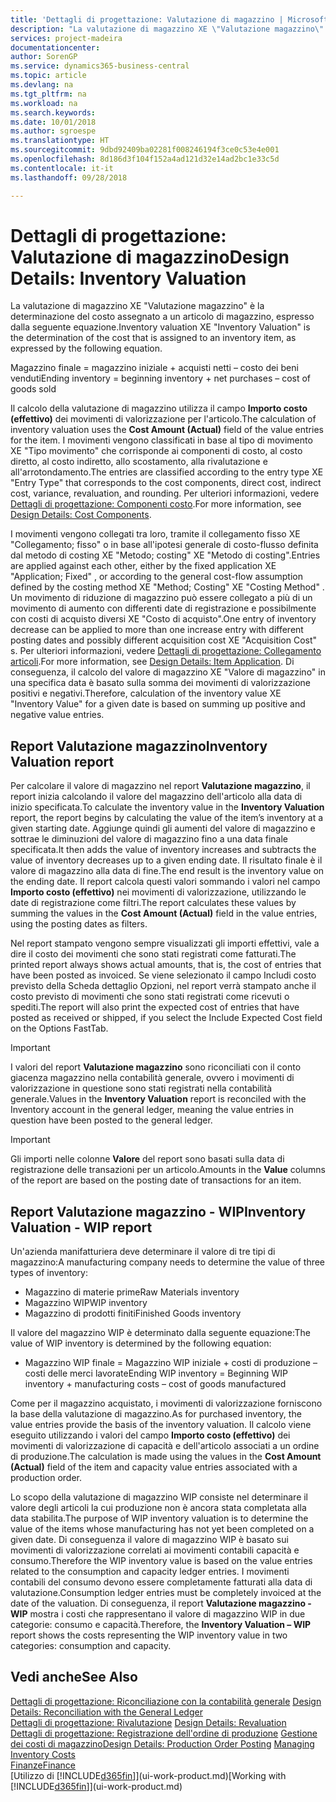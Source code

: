 ```yaml
---
title: 'Dettagli di progettazione: Valutazione di magazzino | Microsoft Docs'
description: "La valutazione di magazzino XE \"Valutazione magazzino\" è la determinazione del costo assegnato a un articolo di magazzino, espresso dalla seguente equazione."
services: project-madeira
documentationcenter: 
author: SorenGP
ms.service: dynamics365-business-central
ms.topic: article
ms.devlang: na
ms.tgt_pltfrm: na
ms.workload: na
ms.search.keywords: 
ms.date: 10/01/2018
ms.author: sgroespe
ms.translationtype: HT
ms.sourcegitcommit: 9dbd92409ba02281f008246194f3ce0c53e4e001
ms.openlocfilehash: 8d186d3f104f152a4ad121d32e14ad2bc1e33c5d
ms.contentlocale: it-it
ms.lasthandoff: 09/28/2018

---
```

# <a name="design-details-inventory-valuation"></a><span data-ttu-id="42ab7-103">Dettagli di progettazione: Valutazione di magazzino</span><span class="sxs-lookup"><span data-stu-id="42ab7-103">Design Details: Inventory Valuation</span></span>
<span data-ttu-id="42ab7-104">La valutazione di magazzino XE "Valutazione magazzino" è la determinazione del costo assegnato a un articolo di magazzino, espresso dalla seguente equazione.</span><span class="sxs-lookup"><span data-stu-id="42ab7-104">Inventory valuation XE "Inventory Valuation"  is the determination of the cost that is assigned to an inventory item, as expressed by the following equation.</span></span>  

<span data-ttu-id="42ab7-105">Magazzino finale = magazzino iniziale + acquisti netti – costo dei beni venduti</span><span class="sxs-lookup"><span data-stu-id="42ab7-105">Ending inventory = beginning inventory + net purchases – cost of goods sold</span></span>  

<span data-ttu-id="42ab7-106">Il calcolo della valutazione di magazzino utilizza il campo **Importo costo (effettivo)** dei movimenti di valorizzazione per l'articolo.</span><span class="sxs-lookup"><span data-stu-id="42ab7-106">The calculation of inventory valuation uses the **Cost Amount (Actual)** field of the value entries for the item.</span></span> <span data-ttu-id="42ab7-107">I movimenti vengono classificati in base al tipo di movimento XE "Tipo movimento" che corrisponde ai componenti di costo, al costo diretto, al costo indiretto, allo scostamento, alla rivalutazione e all'arrotondamento.</span><span class="sxs-lookup"><span data-stu-id="42ab7-107">The entries are classified according to the entry type XE "Entry Type"  that corresponds to the cost components, direct cost, indirect cost, variance, revaluation, and rounding.</span></span> <span data-ttu-id="42ab7-108">Per ulteriori informazioni, vedere [Dettagli di progettazione: Componenti costo](design-details-cost-components.md).</span><span class="sxs-lookup"><span data-stu-id="42ab7-108">For more information, see [Design Details: Cost Components](design-details-cost-components.md).</span></span>  

<span data-ttu-id="42ab7-109">I movimenti vengono collegati tra loro, tramite il collegamento fisso XE "Collegamento; fisso" o in base all'ipotesi generale di costo-flusso definita dal metodo di costing XE "Metodo; costing" XE "Metodo di costing".</span><span class="sxs-lookup"><span data-stu-id="42ab7-109">Entries are applied against each other, either by the fixed application XE "Application; Fixed" , or according to the general cost-flow assumption defined by the costing method XE "Method; Costing"  XE "Costing Method" .</span></span> <span data-ttu-id="42ab7-110">Un movimento di riduzione di magazzino può essere collegato a più di un movimento di aumento con differenti date di registrazione e possibilmente con costi di acquisto diversi XE "Costo di acquisto".</span><span class="sxs-lookup"><span data-stu-id="42ab7-110">One entry of inventory decrease can be applied to more than one increase entry with different posting dates and possibly different acquisition cost XE "Acquisition Cost" s.</span></span> <span data-ttu-id="42ab7-111">Per ulteriori informazioni, vedere [Dettagli di progettazione: Collegamento articoli](design-details-item-application.md).</span><span class="sxs-lookup"><span data-stu-id="42ab7-111">For more information, see [Design Details: Item Application](design-details-item-application.md).</span></span> <span data-ttu-id="42ab7-112">Di conseguenza, il calcolo del valore di magazzino XE "Valore di magazzino" in una specifica data è basato sulla somma dei movimenti di valorizzazione positivi e negativi.</span><span class="sxs-lookup"><span data-stu-id="42ab7-112">Therefore, calculation of the inventory value XE "Inventory Value"  for a given date is based on summing up positive and negative value entries.</span></span>  

## <a name="inventory-valuation-report"></a><span data-ttu-id="42ab7-113">Report Valutazione magazzino</span><span class="sxs-lookup"><span data-stu-id="42ab7-113">Inventory Valuation report</span></span>  
<span data-ttu-id="42ab7-114">Per calcolare il valore di magazzino nel report **Valutazione magazzino**, il report inizia calcolando il valore del magazzino dell'articolo alla data di inizio specificata.</span><span class="sxs-lookup"><span data-stu-id="42ab7-114">To calculate the inventory value in the **Inventory Valuation** report, the report begins by calculating the value of the item’s inventory at a given starting date.</span></span> <span data-ttu-id="42ab7-115">Aggiunge quindi gli aumenti del valore di magazzino e sottrae le diminuzioni del valore di magazzino fino a una data finale specificata.</span><span class="sxs-lookup"><span data-stu-id="42ab7-115">It then adds the value of inventory increases and subtracts the value of inventory decreases up to a given ending date.</span></span> <span data-ttu-id="42ab7-116">Il risultato finale è il valore di magazzino alla data di fine.</span><span class="sxs-lookup"><span data-stu-id="42ab7-116">The end result is the inventory value on the ending date.</span></span> <span data-ttu-id="42ab7-117">Il report calcola questi valori sommando i valori nel campo **Importo costo (effettivo)** nei movimenti di valorizzazione, utilizzando le date di registrazione come filtri.</span><span class="sxs-lookup"><span data-stu-id="42ab7-117">The report calculates these values by summing the values in the **Cost Amount (Actual)** field in the value entries, using the posting dates as filters.</span></span>  

<span data-ttu-id="42ab7-118">Nel report stampato vengono sempre visualizzati gli importi effettivi, vale a dire il costo dei movimenti che sono stati registrati come fatturati.</span><span class="sxs-lookup"><span data-stu-id="42ab7-118">The printed report always shows actual amounts, that is, the cost of entries that have been posted as invoiced.</span></span> <span data-ttu-id="42ab7-119">Se viene selezionato il campo Includi costo previsto della Scheda dettaglio Opzioni, nel report verrà stampato anche il costo previsto di movimenti che sono stati registrati come ricevuti o spediti.</span><span class="sxs-lookup"><span data-stu-id="42ab7-119">The report will also print the expected cost of entries that have posted as received or shipped, if you select the Include Expected Cost field on the Options FastTab.</span></span>  

> [!IMPORTANT]  
>  <span data-ttu-id="42ab7-120">I valori del report **Valutazione magazzino** sono riconciliati con il conto giacenza magazzino nella contabilità generale, ovvero i movimenti di valorizzazione in questione sono stati registrati nella contabilità generale.</span><span class="sxs-lookup"><span data-stu-id="42ab7-120">Values in the **Inventory Valuation** report is reconciled with the Inventory account in the general ledger, meaning the value entries in question have been posted to the general ledger.</span></span>  

> [!IMPORTANT]  
>  <span data-ttu-id="42ab7-121">Gli importi nelle colonne **Valore** del report sono basati sulla data di registrazione delle transazioni per un articolo.</span><span class="sxs-lookup"><span data-stu-id="42ab7-121">Amounts in the **Value** columns of the report are based on the posting date of transactions for an item.</span></span>  

## <a name="inventory-valuation---wip-report"></a><span data-ttu-id="42ab7-122">Report Valutazione magazzino - WIP</span><span class="sxs-lookup"><span data-stu-id="42ab7-122">Inventory Valuation - WIP report</span></span>  
<span data-ttu-id="42ab7-123">Un'azienda manifatturiera deve determinare il valore di tre tipi di magazzino:</span><span class="sxs-lookup"><span data-stu-id="42ab7-123">A manufacturing company needs to determine the value of three types of inventory:</span></span>  

* <span data-ttu-id="42ab7-124">Magazzino di materie prime</span><span class="sxs-lookup"><span data-stu-id="42ab7-124">Raw Materials inventory</span></span>  
* <span data-ttu-id="42ab7-125">Magazzino WIP</span><span class="sxs-lookup"><span data-stu-id="42ab7-125">WIP inventory</span></span>  
* <span data-ttu-id="42ab7-126">Magazzino di prodotti finiti</span><span class="sxs-lookup"><span data-stu-id="42ab7-126">Finished Goods inventory</span></span>  

<span data-ttu-id="42ab7-127">Il valore del magazzino WIP è determinato dalla seguente equazione:</span><span class="sxs-lookup"><span data-stu-id="42ab7-127">The value of WIP inventory is determined by the following equation:</span></span>  

* <span data-ttu-id="42ab7-128">Magazzino WIP finale = Magazzino WIP iniziale + costi di produzione – costi delle merci lavorate</span><span class="sxs-lookup"><span data-stu-id="42ab7-128">Ending WIP inventory = Beginning WIP inventory + manufacturing costs – cost of goods manufactured</span></span>  

<span data-ttu-id="42ab7-129">Come per il magazzino acquistato, i movimenti di valorizzazione forniscono la base della valutazione di magazzino.</span><span class="sxs-lookup"><span data-stu-id="42ab7-129">As for purchased inventory, the value entries provide the basis of the inventory valuation.</span></span> <span data-ttu-id="42ab7-130">Il calcolo viene eseguito utilizzando i valori del campo **Importo costo (effettivo)** dei movimenti di valorizzazione di capacità e dell'articolo associati a un ordine di produzione.</span><span class="sxs-lookup"><span data-stu-id="42ab7-130">The calculation is made using the values in the **Cost Amount (Actual)** field of the item and capacity value entries associated with a production order.</span></span>  

<span data-ttu-id="42ab7-131">Lo scopo della valutazione di magazzino WIP consiste nel determinare il valore degli articoli la cui produzione non è ancora stata completata alla data stabilita.</span><span class="sxs-lookup"><span data-stu-id="42ab7-131">The purpose of WIP inventory valuation is to determine the value of the items whose manufacturing has not yet been completed on a given date.</span></span> <span data-ttu-id="42ab7-132">Di conseguenza il valore di magazzino WIP è basato sui movimenti di valorizzazione correlati ai movimenti contabili capacità e consumo.</span><span class="sxs-lookup"><span data-stu-id="42ab7-132">Therefore the WIP inventory value is based on the value entries related to the consumption and capacity ledger entries.</span></span> <span data-ttu-id="42ab7-133">I movimenti contabili del consumo devono essere completamente fatturati alla data di valutazione.</span><span class="sxs-lookup"><span data-stu-id="42ab7-133">Consumption ledger entries must be completely invoiced at the date of the valuation.</span></span> <span data-ttu-id="42ab7-134">Di conseguenza, il report **Valutazione magazzino - WIP** mostra i costi che rappresentano il valore di magazzino WIP in due categorie: consumo e capacità.</span><span class="sxs-lookup"><span data-stu-id="42ab7-134">Therefore, the **Inventory Valuation – WIP** report shows the costs representing the WIP inventory value in two categories: consumption and capacity.</span></span>  

## <a name="see-also"></a><span data-ttu-id="42ab7-135">Vedi anche</span><span class="sxs-lookup"><span data-stu-id="42ab7-135">See Also</span></span>  
<span data-ttu-id="42ab7-136">[Dettagli di progettazione: Riconciliazione con la contabilità generale](design-details-reconciliation-with-the-general-ledger.md) </span><span class="sxs-lookup"><span data-stu-id="42ab7-136">[Design Details: Reconciliation with the General Ledger](design-details-reconciliation-with-the-general-ledger.md) </span></span>  
<span data-ttu-id="42ab7-137">[Dettagli di progettazione: Rivalutazione](design-details-revaluation.md) </span><span class="sxs-lookup"><span data-stu-id="42ab7-137">[Design Details: Revaluation](design-details-revaluation.md) </span></span>  
<span data-ttu-id="42ab7-138">[Dettagli di progettazione: Registrazione dell'ordine di produzione](design-details-production-order-posting.md)
[ Gestione dei costi di magazzino](finance-manage-inventory-costs.md)</span><span class="sxs-lookup"><span data-stu-id="42ab7-138">[Design Details: Production Order Posting](design-details-production-order-posting.md)
[Managing Inventory Costs](finance-manage-inventory-costs.md)</span></span>  
[<span data-ttu-id="42ab7-139">Finanze</span><span class="sxs-lookup"><span data-stu-id="42ab7-139">Finance</span></span>](finance.md)  
<span data-ttu-id="42ab7-140">[Utilizzo di [!INCLUDE[d365fin](includes/d365fin_md.md)]](ui-work-product.md)</span><span class="sxs-lookup"><span data-stu-id="42ab7-140">[Working with [!INCLUDE[d365fin](includes/d365fin_md.md)]](ui-work-product.md)</span></span>

